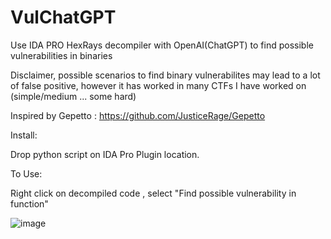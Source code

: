 # VulChatGPT
Use IDA PRO HexRays decompiler with OpenAI(ChatGPT) to find possible vulnerabilities in binaries 

Disclaimer, possible scenarios to find binary vulnerabilites may lead to a lot of false positive, however it has worked in many CTFs I have worked on (simple/medium ... some hard)

Inspired by Gepetto : https://github.com/JusticeRage/Gepetto

Install:

Drop python script on IDA Pro Plugin location.

To Use:

Right click on decompiled code , select "Find possible vulnerability in function"

![image](https://user-images.githubusercontent.com/118329900/209662066-8eb6fa58-334f-4f5f-b3fd-534baf8bca62.png)
